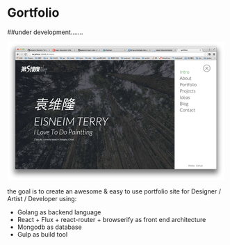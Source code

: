 Gortfolio
==========

##under development.......

![img](snapshot.png 'preview')

the goal is to create an awesome & easy to use portfolio site for Designer / Artist / Developer
using: 
 - Golang as backend language
 - React + Flux + react-router + browserify as front end  architecture 
 - Mongodb as database
 - Gulp as build tool